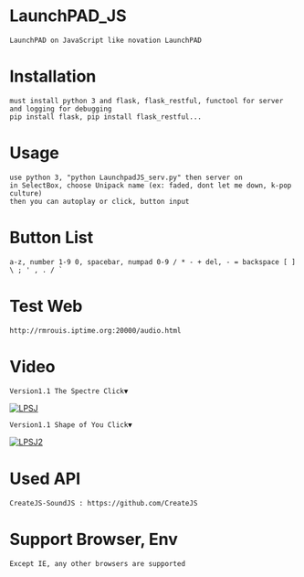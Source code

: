 # LaunchPAD_JS
	LaunchPAD on JavaScript like novation LaunchPAD

# Installation

	must install python 3 and flask, flask_restful, functool for server and logging for debugging
	pip install flask, pip install flask_restful...

# Usage

	use python 3, "python LaunchpadJS_serv.py" then server on
	in SelectBox, choose Unipack name (ex: faded, dont let me down, k-pop culture)
 	then you can autoplay or click, button input
  
# Button List

	a-z, number 1-9 0, spacebar, numpad 0-9 / * - + del, - = backspace [ ] \ ; ' , . / `

# Test Web

	http://rmrouis.iptime.org:20000/audio.html

# Video
	Version1.1 The Spectre Click▼
[![LPSJ](https://github.com/rouismia/LaunchPAD_JS/blob/V_1.1/img/V1.1/The%20Spectre.gif?raw=true)](https://youtu.be/d9dTKQ1jc1Y "LPSJ")
	
	Version1.1 Shape of You Click▼
[![LPSJ2](https://github.com/rouismia/LaunchPAD_JS/blob/V_1.1/img/V1.1/Shape%20of%20You.gif?raw=true)](https://www.youtube.com/watch?v=2ftGpc4Q06s&feature=youtu.be "LPSJ2")
# Used API

	CreateJS-SoundJS : https://github.com/CreateJS
	
# Support Browser, Env
	Except IE, any other browsers are supported
